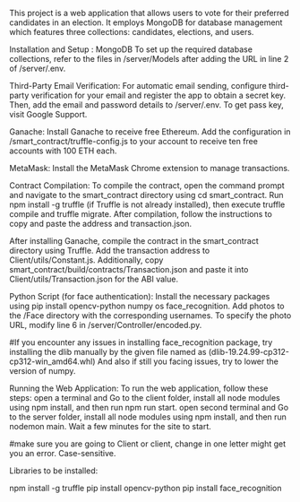 This project is a web application that allows users to vote for their preferred candidates in an election. It employs MongoDB for database management which features three collections: candidates, elections, and users.

Installation and Setup : MongoDB To set up the required database collections, refer to the files in /server/Models after adding the URL in line 2 of /server/.env.

Third-Party Email Verification: For automatic email sending, configure third-party verification for your email and register the app to obtain a secret key. Then, add the email and password details to /server/.env. To get pass key, visit Google Support.

Ganache: Install Ganache to receive free Ethereum. Add the configuration in /smart_contract/truffle-config.js to your account to receive ten free accounts with 100 ETH each.

MetaMask: Install the MetaMask Chrome extension to manage transactions.

Contract Compilation: To compile the contract, open the command prompt and navigate to the smart_contract directory using cd smart_contract. Run npm install -g truffle (if Truffle is not already installed), then execute truffle compile and truffle migrate. After compilation, follow the instructions to copy and paste the address and transaction.json.

After installing Ganache, compile the contract in the smart_contract directory using Truffle. Add the transaction address to Client/utils/Constant.js. Additionally, copy smart_contract/build/contracts/Transaction.json and paste it into Client/utils/Transaction.json for the ABI value.

Python Script (for face authentication): Install the necessary packages using pip install opencv-python numpy os face_recognition. Add photos to the /Face directory with the corresponding usernames. To specify the photo URL, modify line 6 in /server/Controller/encoded.py.

#If you encounter any issues in installing face_recognition package, try installing the dlib manually by the given file named as (dlib-19.24.99-cp312-cp312-win_amd64.whl) And also if still you facing issues, try to lower the version of numpy.

Running the Web Application: To run the web application, follow these steps: open a terminal and Go to the client folder, install all node modules using npm install, and then run npm run start. open second terminal and Go to the server folder, install all node modules using npm install, and then run nodemon main. Wait a few minutes for the site to start.

#make sure you are going to Client or client, change in one letter might get you an error. Case-sensitive.

Libraries to be installed:

npm install -g truffle
pip install opencv-python
pip install face_recognition
